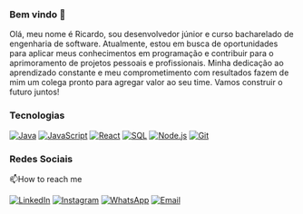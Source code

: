 ### Bem vindo 🌱

<!--
**Rickccastro/Rickccastro** is a ✨ _special_ ✨ repository because its `README.md` (this file) appears on your GitHub profile.

Here are some ideas to get you started:

- 🔭 I’m currently working on ...
- 🌱 I’m currently learning ...
- 👯 I’m looking to collaborate on ...
- 🤔 I’m looking for help with ...
- 💬 Ask me about ...
- 📫 How to reach me: ...
- 😄 Pronouns: ...
- ⚡ Fun fact: ...
-->
Olá, meu nome é Ricardo, sou desenvolvedor júnior e curso bacharelado de engenharia de software. Atualmente, estou em busca de oportunidades para aplicar meus conhecimentos em programação e contribuir para o aprimoramento de  projetos pessoais e profissionais. Minha dedicação ao aprendizado constante e meu comprometimento com resultados fazem de mim um colega pronto para agregar valor ao seu time. 
Vamos construir o futuro juntos!

### Tecnologias

[![Java](https://img.shields.io/badge/Java-gray?style=flat-square&logo=java)](https://www.java.com/)
[![JavaScript](https://img.shields.io/badge/JavaScript-F7DF1E?style=flat-square&logo=javascript&logoColor=black)](https://developer.mozilla.org/en-US/docs/Web/JavaScript)
[![React](https://img.shields.io/badge/React-1E90FF?style=flat-square&logo=react&logoColor=white)](https://reactjs.org/)
[![SQL](https://img.shields.io/badge/SQL-4479A1?style=flat-square&logo=postgresql&logoColor=white)](https://www.postgresql.org/)
[![Node.js](https://img.shields.io/badge/Node.js-339933?style=flat-square&logo=node.js&logoColor=white)](https://nodejs.org/)
[![Git](https://img.shields.io/badge/Git-F05032?style=flat-square&logo=git&logoColor=white)](https://git-scm.com/)

### Redes Sociais

📫How to reach me

[![LinkedIn](https://img.shields.io/badge/LinkedIn-blue?style=flat-square&logo=linkedin)](https://www.linkedin.com/in/rickccastro)
[![Instagram](https://img.shields.io/badge/Instagram-gray?style=flat-square&logo=instagram)](https://www.instagram.com/rickccastro)
[![WhatsApp](https://img.shields.io/badge/WhatsApp-gray?style=flat-square&logo=whatsapp)](https://wa.me/5571992907777)
[![Email](https://img.shields.io/badge/Email-gray?style=flat-square&logo=gmail)](mailto:ricardo.castro.linkedin@gmail.com)
